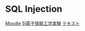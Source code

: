 # SQL Injection

[Moodle](https://cms2.suzuka-ct.ac.jp) [5I電子情報工学実験](https://cms2.suzuka-ct.ac.jp/cc/course/course/view.php?id=228) [テキスト](https://cms2.suzuka-ct.ac.jp/cc/course/mod/book/view.php?id=41277&chapterid=140)
